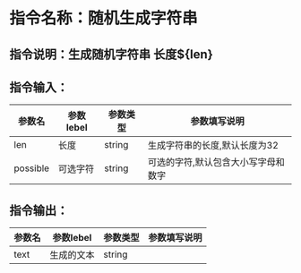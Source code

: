 # 指令名称：随机生成字符串
## 指令说明：生成随机字符串 长度$\{len\}
## 指令输入：

 | 参数名 | 参数lebel | 参数类型 | 参数填写说明 | 
 | ------------- | ------------- | ------------- | ------------- |
 | len | 长度 | string | 生成字符串的长度,默认长度为32 |
 | possible | 可选字符 | string | 可选的字符,默认包含大小写字母和数字 |


## 指令输出：

 | 参数名 | 参数lebel | 参数类型 | 参数填写说明 | 
 | ------------- | ------------- | ------------- | ------------- |
 | text | 生成的文本 | string |  |

	